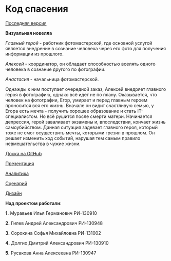 # Код спасения

[Последняя версия](https://drive.google.com/drive/folders/1W_lxDxiiKlsmUqK5A6kBqGN-dUPTINUU?usp=sharing)

__Визуальная новелла__

_Главный герой_ - работник фотомастерской, где основной услугой является внедрение в сознание человека через его фото для получения информации из прошлого.

_Алексей_ - координатор, он обладает способностью вселять одного человека в сознание другого по фотографии.

_Анастасия_ - начальница фотомастерской.

Однажды к ним поступает очередной заказ, Алексей внедряет главного героя в фотографию, однако всё идет не по плану. Оказывается, что человек на фотографии, Егор, умирает и перед главным героем проносится вся его жизнь. Вначале он видит счастливую семью, у Егора есть мечта - получить хорошее образование и стать IT-специалистом. Но всё рушится после смерти матери. Начинается депрессия, герой заваливает экзамены и, впоследствии, кончает жизнь самоубийством. Данная ситуация задевает главного героя, который тоже не смог осуществить мечты, которыми грезил в прошлом. Он решает изменить ход событий, нарушая тем самым правило невмешательства в чужие жизни.

[Доска на GitHub](https://github.com/users/sam7ra1/projects/4/views/1)

[Презентация](https://docs.google.com/presentation/d/1fyfiX0TatQrg1qgkwkfLo1vwZoop08LU/edit?usp=sharing&ouid=109951302156366344166&rtpof=true&sd=true)

[Аналитика](https://drive.google.com/drive/folders/1GlggmEH_au1z_ibJWnjOS4-Y4tFX4lFj)

[Сценарий](https://docs.google.com/document/d/1POFdYKX7C_W7F4vT5KBjweXhjSZ3a5zT_Jg5CbnN9a8/edit#heading=h.vdmxqhiurjos)

[Дизайн](https://drive.google.com/drive/folders/1CayWMznZuQrhZRW0t0SgxrIUbYFDFbgq?usp=sharing)

__Над проектом работали__:

__1.__ Муравьев Илья Германович РИ-130910

__2.__ Гилев Андрей Александрович РИ-130948

__3.__ Сорокина Софья Михайловна РИ-131002

__4.__ Долгих Дмитрий Александрович РИ-130910

__5.__ Русакова Анна Алексеевна РИ-130947

